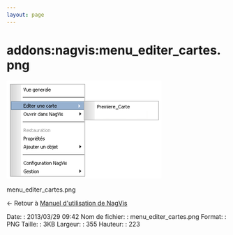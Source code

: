 ```yaml
---
layout: page
---
```


addons:nagvis:menu\_editer\_cartes.png
======================================

[![menu\_editer\_cartes.png](../../../assets/media/addons/nagvis/menu_editer_cartes.png@cache=&w=355&h=223 "menu_editer_cartes.png")](../../../assets/media/addons/nagvis/menu_editer_cartes.png@cache= "Afficher le fichier original")

menu\_editer\_cartes.png

← Retour à [Manuel d'utilisation de
NagVis](../../../nagios/addons/nagvis/nagvis-manuel-utilisation.html "nagios:addons:nagvis:nagvis-manuel-utilisation")

Date:
:   2013/03/29 09:42
Nom de fichier:
:   menu\_editer\_cartes.png
Format:
:   PNG
Taille:
:   3KB
Largeur:
:   355
Hauteur:
:   223

